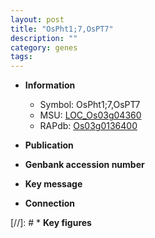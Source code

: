 ```yaml
---
layout: post
title: "OsPht1;7,OsPT7"
description: ""
category: genes
tags: 
---
```


* **Information**  
    + Symbol: OsPht1;7,OsPT7  
    + MSU: [LOC_Os03g04360](http://rice.uga.edu/cgi-bin/ORF_infopage.cgi?orf=LOC_Os03g04360)  
    + RAPdb: [Os03g0136400](http://rapdb.dna.affrc.go.jp/viewer/gbrowse_details/irgsp1?name=Os03g0136400)  

* **Publication**  

* **Genbank accession number**  

* **Key message**  

* **Connection**  

[//]: # * **Key figures**  


